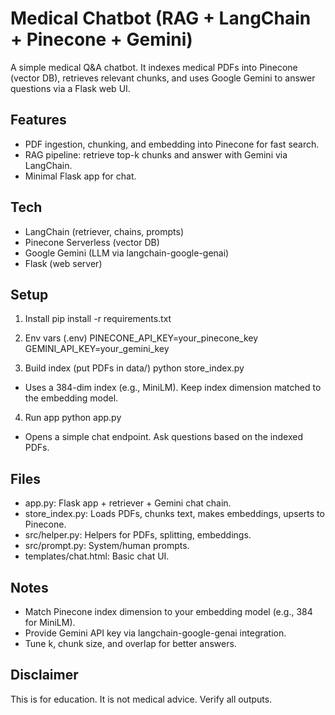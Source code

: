# Medical Chatbot (RAG + LangChain + Pinecone + Gemini)

A simple medical Q&A chatbot. It indexes medical PDFs into Pinecone (vector DB), retrieves relevant chunks, and uses Google Gemini to answer questions via a Flask web UI. 

## Features
- PDF ingestion, chunking, and embedding into Pinecone for fast search. 
- RAG pipeline: retrieve top-k chunks and answer with Gemini via LangChain. 
- Minimal Flask app for chat. 

## Tech
- LangChain (retriever, chains, prompts)
- Pinecone Serverless (vector DB)
- Google Gemini (LLM via langchain-google-genai) 
- Flask (web server) 

## Setup
1) Install
pip install -r requirements.txt



2) Env vars (.env)
PINECONE_API_KEY=your_pinecone_key
GEMINI_API_KEY=your_gemini_key


3) Build index (put PDFs in data/)
python store_index.py


- Uses a 384-dim index (e.g., MiniLM). Keep index dimension matched to the embedding model.

4) Run app
python app.py


- Opens a simple chat endpoint. Ask questions based on the indexed PDFs. 

## Files
- app.py: Flask app + retriever + Gemini chat chain. 
- store_index.py: Loads PDFs, chunks text, makes embeddings, upserts to Pinecone. 
- src/helper.py: Helpers for PDFs, splitting, embeddings. 
- src/prompt.py: System/human prompts.
- templates/chat.html: Basic chat UI. 

## Notes
- Match Pinecone index dimension to your embedding model (e.g., 384 for MiniLM). 
- Provide Gemini API key via langchain-google-genai integration. 
- Tune k, chunk size, and overlap for better answers.

## Disclaimer
This is for education. It is not medical advice. Verify all outputs. 
